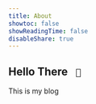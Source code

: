 ```yaml
---
title: About
showtoc: false
showReadingTime: false
disableShare: true
---
```


## Hello There <code> :wave: </code>

This is my blog